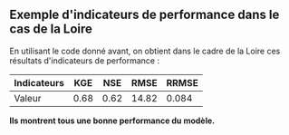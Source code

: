 ##  Exemple d'indicateurs de performance dans le cas de la Loire

En utilisant le code donné avant, on obtient dans le cadre de la Loire ces résultats d'indicateurs de performance :

| Indicateurs | KGE | NSE | RMSE | RRMSE |
|------ | ------ | ------ | ------ | ------ |
| Valeur | 0.68 | 0.62 | 14.82 | 0.084 |

**Ils montrent tous une bonne performance du modèle.**
